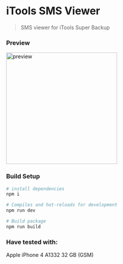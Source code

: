 # iTools SMS Viewer

> SMS viewer for iTools Super Backup

### Preview

<img src="https://rawgit.com/valsaven/itools-sms-viewer/master/preview.png" alt="preview" width="300">

### Build Setup

``` bash
# install dependencies
npm i

# Compiles and hot-reloads for development
npm run dev

# Build package
npm run build
```

### Have tested with:

Apple iPhone 4 A1332 32 GB (GSM)
